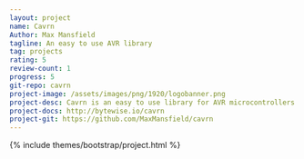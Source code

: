 ```yaml
---
layout: project
name: Cavrn
Author: Max Mansfield
tagline: An easy to use AVR library
tag: projects
rating: 5
review-count: 1
progress: 5
git-repo: cavrn
project-image: /assets/images/png/1920/logobanner.png
project-desc: Cavrn is an easy to use library for AVR microcontrollers based around miniamlistic design principles and reliablility.
project-docs: http://bytewise.io/cavrn
project-git: https://github.com/MaxMansfield/cavrn
---
```


{% include themes/bootstrap/project.html %}
